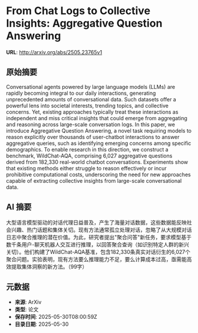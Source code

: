 # From Chat Logs to Collective Insights: Aggregative Question Answering

**URL**: http://arxiv.org/abs/2505.23765v1

## 原始摘要

Conversational agents powered by large language models (LLMs) are rapidly
becoming integral to our daily interactions, generating unprecedented amounts
of conversational data. Such datasets offer a powerful lens into societal
interests, trending topics, and collective concerns. Yet, existing approaches
typically treat these interactions as independent and miss critical insights
that could emerge from aggregating and reasoning across large-scale
conversation logs. In this paper, we introduce Aggregative Question Answering,
a novel task requiring models to reason explicitly over thousands of
user-chatbot interactions to answer aggregative queries, such as identifying
emerging concerns among specific demographics. To enable research in this
direction, we construct a benchmark, WildChat-AQA, comprising 6,027 aggregative
questions derived from 182,330 real-world chatbot conversations. Experiments
show that existing methods either struggle to reason effectively or incur
prohibitive computational costs, underscoring the need for new approaches
capable of extracting collective insights from large-scale conversational data.


## AI 摘要

大型语言模型驱动的对话代理日益普及，产生了海量对话数据，这些数据能反映社会兴趣、热门话题和集体关切。现有方法通常孤立处理对话，忽略了从大规模对话日志中聚合推理的潜在价值。为此，研究者提出"聚合问答"新任务，要求模型基于数千条用户-聊天机器人交互进行推理，以回答聚合查询（如识别特定人群的新兴关切）。他们构建了WildChat-AQA基准，包含182,330条真实对话衍生的6,027个聚合问题。实验表明，现有方法要么推理能力不足，要么计算成本过高，亟需能高效提取集体洞察的新方法。（99字）

## 元数据

- **来源**: ArXiv
- **类型**: 论文
- **保存时间**: 2025-05-30T08:00:59Z
- **目录日期**: 2025-05-30
